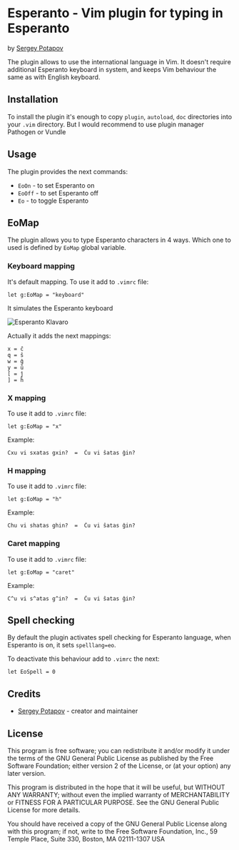 # Esperanto - Vim plugin for typing in Esperanto
by [Sergey Potapov](https://github.com/greyblake)


The plugin allows to use the international language in Vim.
It doesn't require additional Esperanto keyboard in system, and keeps
Vim behaviour the same as with English keyboard.


## Installation

To install the plugin it's enough to copy `plugin`, `autoload`, `doc` directories into your `.vim` directory.
But I would recommend to use plugin manager Pathogen or Vundle

## Usage


The plugin provides the next commands:

* `EoOn` - to set Esperanto on
* `EoOff` - to set Esperanto off
* `Eo` - to toggle Esperanto

## EoMap

The plugin allows you to type Esperanto characters in 4 ways. Which one to used is
defined by `EoMap` global variable.

### Keyboard mapping

It's default mapping.  To use it add to `.vimrc` file:

```
let g:EoMap = "keyboard"
```

It simulates the Esperanto keyboard

![Esperanto Klavaro](http://i1078.photobucket.com/albums/w484/greyblake/esperanto_klavaro-1.png "Esperanto Klavaro")

Actually it adds the next mappings:

    x = ĉ
    q = ŝ
    w = ĝ
    y = ŭ
    [ = ĵ
    ] = ĥ

### X mapping

To use it add to `.vimrc` file:

```
let g:EoMap = "x"
```

Example:

```
Cxu vi sxatas gxin?  =  Ĉu vi ŝatas ĝin?
```

### H mapping

To use it add to `.vimrc` file:

```
let g:EoMap = "h"
```

Example:

```
Chu vi shatas ghin?  =  Ĉu vi ŝatas ĝin?
```

### Caret mapping

To use it add to `.vimrc` file:

```
let g:EoMap = "caret"
```

Example:

```
C^u vi s^atas g^in?  =  Ĉu vi ŝatas ĝin?
```

## Spell checking

By default the plugin activates spell checking for Esperanto language,
when Esperanto is on, it sets `spelllang=eo`.

To deactivate this behaviour add to `.vimrc` the next:

    let EoSpell = 0


## Credits

* [Sergey Potapov](https://github.com/greyblake) - creator and maintainer


## License

This program is free software; you can redistribute it and/or
modify it under the terms of the GNU General Public License as
published by the Free Software Foundation; either version 2 of
the License, or (at your option) any later version.

This program is distributed in the hope that it will be useful,
but WITHOUT ANY WARRANTY; without even the implied warranty of
MERCHANTABILITY or FITNESS FOR A PARTICULAR PURPOSE. See the GNU
General Public License for more details.

You should have received a copy of the GNU General Public License
along with this program; if not, write to the Free Software
Foundation, Inc., 59 Temple Place, Suite 330, Boston,
MA 02111-1307 USA
